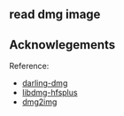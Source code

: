 ## read dmg image
## Acknowlegements
Reference:
- [darling-dmg](https://github.com/darlinghq/darling-dmg)
- [libdmg-hfsplus](https://github.com/planetbeing/libdmg-hfsplus)
- [dmg2img](https://github.com/Lekensteyn/dmg2img)
